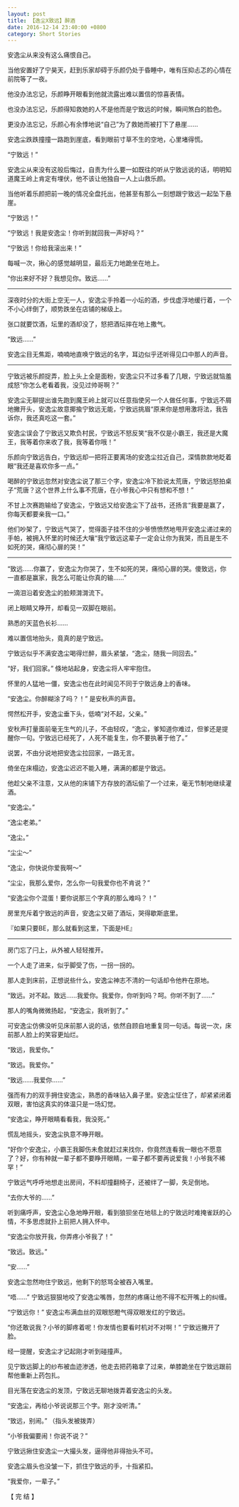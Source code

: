 ```yaml
---
layout: post
title: 【逸尘X致远】醉酒
date: 2016-12-14 23:40:00 +0800
category: Short Stories
---
```


安逸尘从来没有这么痛恨自己。

当他安置好了宁昊天，赶到乐家却碍于乐颜仍处于昏睡中，唯有压抑忐忑的心情在前院等了一夜。

他没办法忘记，乐颜睁开眼看到他就流露出难以置信的惊喜表情。

也没办法忘记，乐颜得知救她的人不是他而是宁致远的时候，瞬间煞白的脸色。

更没办法忘记，乐颜心有余悸地说“自己”为了救她而被打下了悬崖……

安逸尘跌跌撞撞一路跑到崖底，看到眼前寸草不生的空地，心里堵得慌。

“宁致远！”

安逸尘从来没有这般后悔过，自责为什么要一如既往的听从宁致远说的话，明明知道魔王岭上肯定有埋伏，他不该让他独自一人上山救乐颜。

当他听着乐颜把前一晚的情况全盘托出，他甚至有那么一刻想跟宁致远一起坠下悬崖。

“宁致远！”

“宁致远！我是安逸尘！你听到就回我一声好吗？”

“宁致远！你给我滚出来！”

每喊一次，揪心的感觉越明显，最后无力地跪坐在地上。

“你出来好不好？我想见你。致远……”

---

深夜时分的大街上空无一人，安逸尘手拎着一小坛的酒，步伐虚浮地缓行着，一个不小心绊倒了，顺势跌坐在店铺的梯级上。

张口就要饮酒，坛里的酒却没了，怒把酒坛摔在地上撒气。

“致远……”

安逸尘目无焦距，喃喃地直唤宁致远的名字，耳边似乎还听得见口中那人的声音。

---

宁致远被乐颜捉弄，脸上头上全是面粉，安逸尘只不过多看了几眼，宁致远就恼羞成怒“你怎么老看着我，没见过帅哥啊？”

安逸尘无聊提出谁先跑到魔王岭上就可以任意指使另一个人做任何事，宁致远不屑地撇开头，安逸尘故意揶揄宁致远无能，宁致远挑眉“原来你是想用激将法，我告诉你，我还真吃这一套。”

安逸尘误会了宁致远又欺负村民，宁致远不怒反笑“我不仅是小霸王，我还是大魔王，我等着你来收了我，我等着你哦！”

乐颜向宁致远告白，宁致远却一把将正要离场的安逸尘拉近自己，深情款款地眨着眼“我还是喜欢你多一点。”

喝醉的宁致远忽然对安逸尘说了那三个字，安逸尘冷下脸说太荒唐，宁致远怒拍桌子“荒唐？这个世界上什么事不荒唐，在小爷我心中只有想和不想！”

不甘上次赛跑输给了安逸尘，宁致远又给安逸尘下了战书，还扬言“我要是赢了，你每天都要亲我一口。”

他们吵架了，宁致远气哭了，觉得面子挂不住的少爷愤愤然地甩开安逸尘递过来的手帕，被拥入怀里的时候还大嚷“我宁致远这辈子一定会让你为我哭，而且是生不如死的哭，痛彻心扉的哭！”

---

“致远……你赢了，安逸尘为你哭了，生不如死的哭，痛彻心扉的哭。傻致远，你一直都是赢家，我怎么可能让你真的输……” 

一滴泪沿着安逸尘的脸颊潸潸流下。

闭上眼睛又睁开，却看见一双脚在眼前。

熟悉的天蓝色长衫……

难以置信地抬头，竟真的是宁致远。

宁致远似乎不满安逸尘喝得烂醉，眉头紧皱，“逸尘，随我一同回去。”

“好，我们回家。” 倏地站起身，安逸尘将人牢牢抱住。

怀里的人猛地一僵，安逸尘也在此时闻见不同于宁致远身上的香味。

“安逸尘。你醉糊涂了吗？！” 是安秋声的声音。

愕然松开手，安逸尘垂下头，低喃“对不起，父亲。”

安秋声打量面前毫无生气的儿子，不由轻叹，“逸尘，爹知道你难过，但爹还是提醒你一句。宁致远已经死了，人死不能复生，你不要执著于他了。”

说罢，不由分说地把安逸尘拉回家，一路无言。

倚坐在床榻边，安逸尘迟迟不能入睡，满满的都是宁致远。

他趁父亲不注意，又从他的床铺下方存放的酒坛偷了一个过来，毫无节制地继续灌酒。

“安逸尘。”

“逸尘老弟。”

“逸尘。”

“尘尘～”

“逸尘，你快说你爱我啊～”

“尘尘，我那么爱你，怎么你一句我爱你也不肯说？”

“安逸尘你个混蛋！要你说那三个字真的那么难吗？！”

房里充斥着宁致远的声音，安逸尘又砸了酒坛，哭得歇斯底里。

『如果只要BE，那么就看到这里，下面是HE』

---

房门忘了闩上，从外被人轻轻推开。

一个人走了进来，似乎脚受了伤，一拐一拐的。

那人走到床前，正想说些什么，安逸尘神志不清的一句话却令他杵在原地。

“致远。对不起。致远……我爱你。我爱你，你听到吗？呵。你听不到了……”

那人的嘴角微微扬起，“安逸尘，我听到了。”

可安逸尘仿佛没听见床前那人说的话，依然自顾自地重复同一句话。每说一次，床前那人脸上的笑容更灿烂。

“致远，我爱你。”

“致远。我爱你。”

“致远……我爱你……”

强而有力的双手拥住安逸尘，熟悉的香味钻入鼻子里。安逸尘怔住了，却紧紧闭着双眼，害怕这真实的体温只是一场幻觉。

“安逸尘，睁开眼睛看看我，我没死。”

慌乱地摇头，安逸尘执意不睁开眼。

“好你个安逸尘，小霸王我脚伤未愈就赶过来找你，你竟然连看我一眼也不愿意了？好，你有种就一辈子都不要睁开眼睛，一辈子都不要再说爱我！小爷我不稀罕！”

宁致远气呼呼地想走出房间，不料却撞翻椅子，还被绊了一脚，失足倒地。

“去你大爷的……”

听到痛呼声，安逸尘心急地睁开眼，看到狼狈坐在地毯上的宁致远时难掩雀跃的心情，不多思虑就扑上前把人拥入怀中。

“安逸尘你放开我，你弄疼小爷我了！”

“致远。致远。”

“安……”

安逸尘忽然吻住宁致远，他剩下的怒骂全被吞入嘴里。

“唔……” 宁致远狠狠地咬了安逸尘嘴唇，忽然的疼痛让他不得不松开嘴上的纠缠。

“宁致远你！” 安逸尘布满血丝的双眼怒瞪气得双眼发红的宁致远。

“你还敢说我？小爷的脚疼着呢！你发情也要看时机对不对啊！” 宁致远撇开了脸。

经一提醒，安逸尘才记起刚才听到碰撞声。

见宁致远脚上的纱布被血迹渗透，他走去把药箱拿了过来，单膝跪坐在宁致远跟前帮他重新上药包扎。

目光落在安逸尘的发顶，宁致远无聊地拨弄着安逸尘的头发。

“安逸尘，再给小爷说说那三个字。刚才没听清。”

“致远，别闹。” （指头发被拨弄）

“小爷我偏要闹！你说不说？”

宁致远揪住安逸尘一大撮头发，逼得他非得抬头不可。

安逸尘眉头也没皱一下，抓住宁致远的手，十指紧扣。

“我爱你，一辈子。”

【 完 结 】